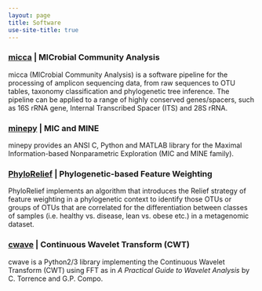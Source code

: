 ```yaml
---
layout: page
title: Software
use-site-title: true
---
```


### [micca](http://micca.org/) | MICrobial Community Analysis
micca (MICrobial Community Analysis) is a software pipeline for the processing 
of amplicon sequencing data, from raw sequences to OTU tables, taxonomy
classification and phylogenetic tree inference. The pipeline can be applied to 
a range of highly conserved genes/spacers, such as 16S rRNA gene, Internal 
Transcribed Spacer (ITS) and 28S rRNA.

### [minepy](http://minepy.readthedocs.io/) | MIC and MINE
minepy provides an ANSI C, Python and MATLAB library for the Maximal
Information-based Nonparametric Exploration (MIC and MINE family).


### [PhyloRelief](https://github.com/compmetagen/phylorelief/wiki) | Phylogenetic-based Feature Weighting
PhyloRelief implements an algorithm that introduces the Relief strategy of 
feature weighting in a phylogenetic context to identify those OTUs or groups of 
OTUs that are correlated for the differentiation between classes of samples 
(i.e. healthy vs. disease, lean vs. obese etc.) in a metagenomic dataset.


### [cwave](http://cwave.readthedocs.io/) | Continuous Wavelet Transform (CWT)
cwave is a Python2/3 library implementing the Continuous Wavelet Transform (CWT)
using FFT as in *A Practical Guide to Wavelet Analysis* by C. Torrence and G.P. 
Compo.
